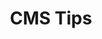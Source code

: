 ---
title: CMS Tips
description: A place where you can find a lot of tips and utilities for the CMS of your SSG
image:

# Badge style
style:
    background: "#2a9d8f"
    color: "#fff"
---